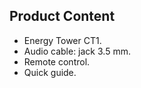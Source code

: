 ## Product Content

* Energy Tower CT1.
* Audio cable: jack 3.5 mm.
* Remote control.
* Quick guide.
